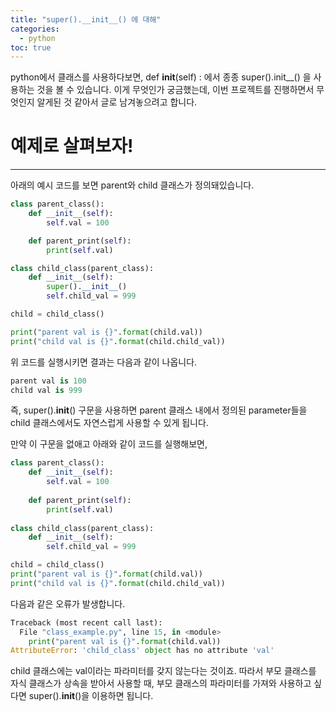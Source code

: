 ```yaml
---
title: "super().__init__() 에 대해"
categories:
  - python
toc: true
---
```


python에서 클래스를 사용하다보면, def __init__(self) : 에서 종종 super().init__() 을 사용하는 것을 볼 수 있습니다. 
이게 무엇인가 궁금했는데, 이번 프로젝트를 진행하면서 무엇인지 알게된 것 같아서 글로 남겨놓으려고 합니다.

# 예제로 살펴보자!
---

아래의 예시 코드를 보면 parent와 child 클래스가 정의돼있습니다.

```python
class parent_class():
    def __init__(self):
        self.val = 100

    def parent_print(self):
        print(self.val)

class child_class(parent_class):
    def __init__(self):
        super().__init__()
        self.child_val = 999

child = child_class()

print("parent val is {}".format(child.val))
print("child val is {}".format(child.child_val))

```

위 코드를 실행시키면 결과는 다음과 같이 나옵니다.

```python
parent val is 100
child val is 999
```

즉, super().__init__() 구문을 사용하면 parent 클래스 내에서 정의된 parameter들을 child 클래스에서도 자연스럽게 사용할 수 있게 됩니다. 

만약 이 구문을 없애고 아래와 같이 코드를 실행해보면,

```python
class parent_class():
    def __init__(self):
        self.val = 100
      
    def parent_print(self):
        print(self.val)
      
class child_class(parent_class):
    def __init__(self):
        self.child_val = 999

child = child_class()
print("parent val is {}".format(child.val))
print("child val is {}".format(child.child_val))
```

다음과 같은 오류가 발생합니다.

```python
Traceback (most recent call last):
  File "class_example.py", line 15, in <module>
    print("parent val is {}".format(child.val))
AttributeError: 'child_class' object has no attribute 'val'
```

child 클래스에는 val이라는 파라미터를 갖지 않는다는 것이죠. 
따라서 부모 클래스를 자식 클래스가 상속을 받아서 사용할 때, 부모 클래스의 파라미터를 가져와 사용하고 싶다면 super().__init__()을 이용하면 됩니다.
